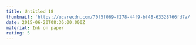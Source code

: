 ```yaml
---
title: Untitled 18
thumbnail: 'https://ucarecdn.com/70f5f069-f278-44f9-bf48-63328766fd7a/'
date: 2015-06-20T08:36:00.000Z
material: Ink on paper
rating: 5
---
```


